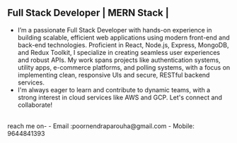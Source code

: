 Full Stack Developer | MERN Stack |
-
- I’m a passionate Full Stack Developer with hands-on experience in building scalable, efficient web applications using modern front-end and back-end technologies. Proficient in React, Node.js, Express, MongoDB, and Redux Toolkit, I specialize in creating seamless user experiences and robust APIs. My work spans projects like authentication systems, utility apps, e-commerce platforms, and polling systems, with a focus on implementing clean, responsive UIs and secure, RESTful backend services.
  <br>
- I'm always eager to learn and contribute to dynamic teams, with a strong interest in cloud services like AWS and GCP. Let's connect and collaborate!
<br>
  reach me on-
- Email :poornendraparouha@gmail.com
- Mobile: 9644841393

<!---
poornendraparouha/poornendraparouha is a ✨ special ✨ repository because its `README.md` (this file) appears on your GitHub profile.
You can click the Preview link to take a look at your changes.
--->
